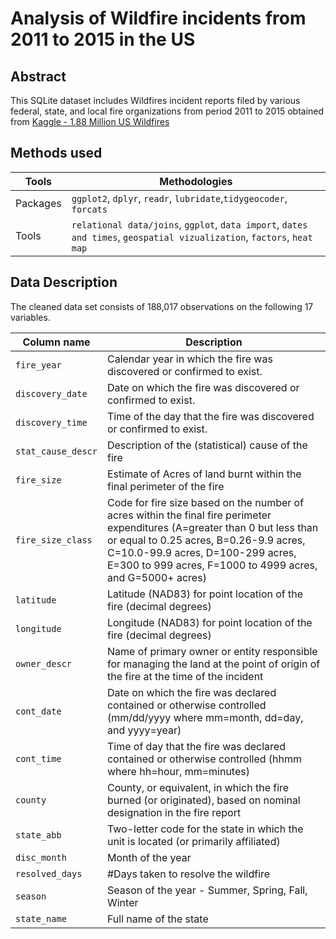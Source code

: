 # Analysis of Wildfire incidents from 2011 to 2015 in the US

## Abstract
This SQLite dataset includes Wildfires incident reports filed by various federal, state, and local fire organizations from period 2011 to 2015 obtained from [Kaggle - 1.88 Million US Wildfires](https://www.kaggle.com/datasets/rtatman/188-million-us-wildfires) 


## Methods used

| Tools  |  Methodologies | 
| ------------- | ------------- | 
| Packages   |  `ggplot2`, `dplyr`, `readr`, `lubridate`,`tidygeocoder`, `forcats` |
| Tools  |  `relational data/joins`, `ggplot`, `data import`, `dates and times`, `geospatial vizualization`, `factors`, `heat map` |


## Data Description

The cleaned data set consists of 188,017 observations on the following 17 variables. 

| Column name     | Description      |   
| ------------- | ------------- | 
| `fire_year`    | Calendar year in which the fire was discovered or confirmed to exist.         | 
| `discovery_date`         |  Date on which the fire was discovered or confirmed to exist.        |
| `discovery_time`         |  Time of the day that the fire was discovered or confirmed to exist.        |
| `stat_cause_descr`        | Description of the (statistical) cause of the fire         | 
| `fire_size`         | Estimate of Acres of land burnt within the final perimeter of the fire  | 
| `fire_size_class`        | Code for fire size based on the number of acres within the final fire perimeter expenditures (A=greater than 0 but less than or equal to 0.25 acres, B=0.26-9.9 acres, C=10.0-99.9 acres, D=100-299 acres, E=300 to 999 acres, F=1000 to 4999 acres, and G=5000+ acres) 
| `latitude`  |  Latitude (NAD83) for point location of the fire (decimal degrees)  | 
| `longitude`   | Longitude (NAD83) for point location of the fire (decimal degrees)   | 
| `owner_descr`  |  Name of primary owner or entity responsible for managing the land at the point of origin of the fire at the time of the incident| 
| `cont_date`        | Date on which the fire was declared contained or otherwise controlled (mm/dd/yyyy where mm=month, dd=day, and yyyy=year)  | 
| `cont_time`         | Time of day that the fire was declared contained or otherwise controlled (hhmm where hh=hour, mm=minutes) | 
| `county`        | County, or equivalent, in which the fire burned (or originated), based on nominal designation in the fire report | 
| `state_abb`         | Two-letter code for the state in which the unit is located (or primarily affiliated) | 
| `disc_month`        | Month of the year   |
| `resolved_days`         | #Days taken to resolve the wildfire  | 
| `season`         | Season of the year - Summer, Spring, Fall, Winter   | 
| `state_name`         | Full name of the state  |
